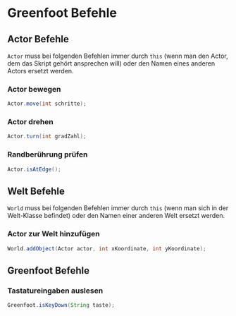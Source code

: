# Greenfoot Befehle

## Actor Befehle

```Actor``` muss bei folgenden Befehlen immer durch ```this``` (wenn man den Actor, dem das Skript gehört ansprechen will) oder den Namen eines anderen Actors ersetzt werden.

### Actor bewegen
```java
Actor.move(int schritte);
```

### Actor drehen
```java
Actor.turn(int gradZahl);
```

### Randberührung prüfen
```java
Actor.isAtEdge();
```

## Welt Befehle

```World``` muss bei folgenden Befehlen immer durch ```this``` (wenn man sich in der Welt-Klasse befindet) oder den Namen einer anderen Welt ersetzt werden.

### Actor zur Welt hinzufügen
```java
World.addObject(Actor actor, int xKoordinate, int yKoordinate);
```

## Greenfoot Befehle

### Tastatureingaben auslesen
```java
Greenfoot.isKeyDown(String taste);
```